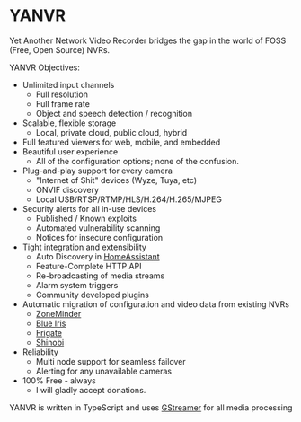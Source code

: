 # YANVR

Yet Another Network Video Recorder bridges the gap in the world of FOSS (Free, Open Source) NVRs.

YANVR Objectives:
- Unlimited input channels
  - Full resolution
  - Full frame rate
  - Object and speech detection / recognition
- Scalable, flexible storage
  - Local, private cloud, public cloud, hybrid
- Full featured viewers for web, mobile, and embedded
- Beautiful user experience
  - All of the configuration options; none of the confusion.
- Plug-and-play support for every camera
  - "Internet of Shit" devices (Wyze, Tuya, etc)
  - ONVIF discovery
  - Local USB/RTSP/RTMP/HLS/H.264/H.265/MJPEG
- Security alerts for all in-use devices
  - Published / Known exploits
  - Automated vulnerability scanning
  - Notices for insecure configuration
- Tight integration and extensibility
  - Auto Discovery in [HomeAssistant](https://www.home-assistant.io/)
  - Feature-Complete HTTP API
  - Re-broadcasting of media streams
  - Alarm system triggers
  - Community developed plugins
- Automatic migration of configuration and video data from existing NVRs
  - [ZoneMinder](https://zoneminder.com/)
  - [Blue Iris](https://blueirissoftware.com/)
  - [Frigate](https://frigate.video/)
  - [Shinobi](https://shinobi.video/)
- Reliability
  - Multi node support for seamless failover
  - Alerting for any unavailable cameras
- 100% Free - always
  - I will gladly accept donations.


YANVR is written in TypeScript and uses [GStreamer](https://gstreamer.freedesktop.org/) for all media processing
